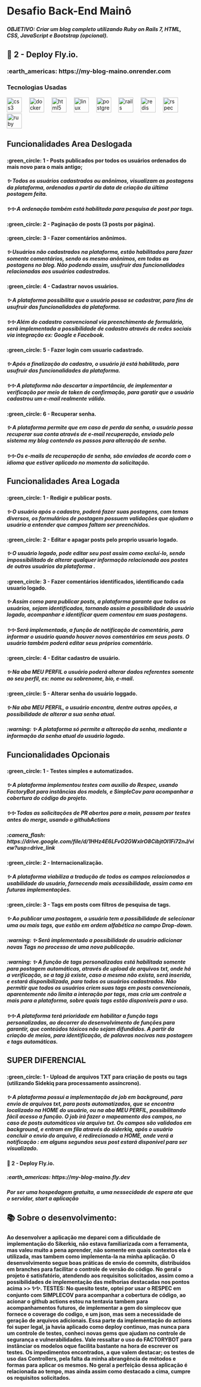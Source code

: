 <h1 align="left">Desafio Back-End Mainô</h1>

###

<h5 align="left"> OBJETIVO: Criar um blog completo utilizando Ruby on Rails 7, HTML, CSS, JavaScript e Bootstrap (opcional).</h5>
<h2 align="left">🎯 2 - Deploy Fly.io.</h2>
<h3>:earth_americas: https://my-blog-maino.onrender.com</h3>

###

<h3 align="left">Tecnologias Usadas</h3>
<div align="left">
  <img src="https://cdn.jsdelivr.net/gh/devicons/devicon/icons/css3/css3-original.svg" height="40" alt="css3 logo"  />
  <img width="12" />
  <img src="https://cdn.jsdelivr.net/gh/devicons/devicon/icons/docker/docker-original.svg" height="40" alt="docker logo"  />
  <img width="12" />
  <img src="https://cdn.jsdelivr.net/gh/devicons/devicon/icons/html5/html5-original.svg" height="40" alt="html5 logo"  />
  <img width="12" />
  <img src="https://cdn.jsdelivr.net/gh/devicons/devicon/icons/linux/linux-original.svg" height="40" alt="linux logo"  />
  <img width="12" />
  <img src="https://cdn.jsdelivr.net/gh/devicons/devicon/icons/postgresql/postgresql-original.svg" height="40" alt="postgresql logo"  />
  <img width="12" />
  <img src="https://cdn.jsdelivr.net/gh/devicons/devicon/icons/rails/rails-original-wordmark.svg" height="40" alt="rails logo"  />
  <img width="12" />
  <img src="https://cdn.jsdelivr.net/gh/devicons/devicon/icons/redis/redis-original.svg" height="40" alt="redis logo"  />
  <img width="12" />
  <img src="https://cdn.jsdelivr.net/gh/devicons/devicon/icons/rspec/rspec-original.svg" height="40" alt="rspec logo"  />
  <img width="12" />
  <img src="https://cdn.jsdelivr.net/gh/devicons/devicon/icons/ruby/ruby-original.svg" height="40" alt="ruby logo"  />
</div>

###

<h2 align="left">Funcionalidades Area Deslogada</h2>

###

<h4 align="left">:green_circle: 1 - Posts publicados por todos os usuários ordenados do mais novo para o mais antigo;</h4>
<h5>✨ Todos os usuários cadastrados ou anônimos, visualizam as postagens da plataforma, ordenadas a partir da data de criação da última postagem feita.</h5>
<h5>✨✨ A ordenação também está habilitada para pesquisa de post por tags.</h5>

<h4 align="left">:green_circle: 2 - Paginação de posts (3 posts por página).</h4>

<h4 align="left">:green_circle: 3 - Fazer comentários anônimos.</h4>
<h5>✨ Usuários não cadastrados na plataforma, estão habilitados para fazer somente comentários, sendo os mesmo anônimos, em todas as postagens no blog.
Não podendo assim, usufruir das funcionalidades relacionadas aos usuários cadastrados.</h5>

<h4 align="left">:green_circle: 4 - Cadastrar novos usuários.</h4>
<h5>✨ A plataforma possibilita que o usuário possa se cadastrar, para fins de usufruir das funcionalidades da plataforma.</h5>
<h5>✨✨ Além do cadastro convencional via preenchimento de formulário, será implementada a possibilidade de cadastro através de redes sociais via integração ex: Google e Facebook. </h5>

<h4 align="left">:green_circle: 5 - Fazer login com usuario cadastrado.</h4>
<h5>✨ Após a finalização do cadastro, o usuário já está habilitado, para usufruir das funcionalidades da plataforma.</h5>
<h5>✨✨ A plataforma não descartar a importância, de implementar a verificação por meio de token de confirmação, para garatir que o usuário cadastrou um e-mail realmente válido.</h5>

<h4 align="left">:green_circle: 6 - Recuperar senha.</h4>
<h5>✨ A plataforma permite que em caso de perda da senha, o usuário possa recuperar sua conta através de e-mail recuperação,
    enviado pelo sistema my blog contendo os passos para alteração de senha.</h5>
    
<h5>✨✨ Os e-mails de recuperação de senha, são enviados de acordo com o idioma que estiver aplicado no momento da solicitação.</h5>

<h2 align="left">Funcionalidades Area Logada</h2>

###

<h4 align="left">:green_circle: 1 - Redigir e publicar posts.</h4>
<h5>✨ O usuário após o cadastro, poderá fazer suas postagens, com temas diversos, os formulários de postagem possuem validações que ajudam o usuário a entender que campos faltam ser preenchidos.</h5>

<h4 align="left">:green_circle: 2 - Editar e apagar posts pelo proprio usuario logado.</h4>
<h5>✨ O usuário logado, pode editar seu post assim como excluí-lo, sendo impossibilitado de alterar qualquer informação relacionada aos postes de outros usuários da plataforma .</h5>

<h4 align="left">:green_circle: 3 - Fazer comentários identificados, identificando cada usuario logado.</h4>
<h5>✨ Assim como para publicar posts, a plataforma garante que todos os usuários, sejam identificados, tornando assim a possibilidade do usuário logado, acompanhar e identificar quem comentou em suas postagens.</h5>

<h5>✨✨ Será implementado, a função de notificação de comentário, para informar o usuário quando houver novos comentários em seus posts. O usuário também poderá editar seus próprios comentário.</h5>
 
<h4 align="left">:green_circle: 4 - Editar  cadastro de usuário.</h4>
<h5>✨ Na aba MEU PERFIL o usuário poderá alterar dados referentes somente ao seu perfil, ex: nome ou sobrenome, bio, e-mail.</h5>

<h4 align="left">:green_circle: 5 - Alterar senha do usuário loggado.</h4>
<h5>✨ Na aba MEU PERFIL, o usuário encontra, dentre outras opções, a possibilidade de alterar a sua senha atual.</h5>

<h5>:warning: ✨ A plataforma só permite a alteração da senha, mediante a informação da senha atual do usuário logado.</h5>

<h2 align="left">Funcionalidades Opcionais</h2>

###

<h4 align="left">:green_circle: 1 - Testes simples e automatizados.</h4>
<h5>✨ A plataforma implementou testes com auxílio do Respec, usando FactoryBot para instâncias dos models, e SimpleCov para acompanhar a cobertura do código do projeto.</h5>
<h5> ✨✨ Todas as solicitações de PR abertos para a main, passam por testes antes do merge, usando o githubActions</h5>
<h5>:camera_flash: https://drive.google.com/file/d/1HHz4E6LFvO2GWxlrO8CibjtOl1Fi72nJ/view?usp=drive_link</h5> 

<h4 align="left">:green_circle: 2 - Internacionalização.</h4>
<h5>✨ A plataforma viabiliza a tradução de todos os campos relacionados a usabilidade do usuário, fornecendo mais acessibilidade, assim como em futuras implementações.</h5>

<h4 align="left">:green_circle: 3 - Tags em posts com filtros de pesquisa de tags.</h4>
<h5>✨ Ao publicar uma postagem, o usuário tem a possibilidade de selecionar uma ou mais tags, que estão em ordem alfabética no campo Drop-down.</h5>

<h5>:warning: ✨ Será implementado a possibilidade do usuário adicionar novas Tags no processo de  uma nova publicação.</h5>

<h5>:warning: ✨ A função de tags personalizadas está habilitada somente para postagem automáticas, através de upload de arquivos txt, onde há a verificação, se a tag já existe, caso a mesma não exista, será inserida, e estará disponibilizada, para todos os usuários cadastrados. Não permitir que todos os usuários criem suas tags em posts convencionais, aparentemente não limita a interação por tags, mas cria um controle a mais para a plataforma, sobre quais tags estão disponíveis para o uso.</h5>

<h5>✨✨ A plataforma terá prioridade em habilitar a função tags personalizadas, ao decorrer do desenvolvimento de funções para garantir, que conteúdos tóxicos não sejam difundidos. A partir da criação de meios, para identificação, de palavras nocivas nas postagem e tags automáticas.</h5>


<h2 align="left">SUPER DIFERENCIAL</h2>

###

<h4 align="left">:green_circle: 1 - Upload de arquivos TXT para criação de posts ou tags (utilizando Sidekiq para processamento assíncrono).</h4>

<h5>✨ A plataforma possui a implementação de job em background, para envio de arquivos txt, para posts automatizados, que se encontra localizado na HOME do usuário, ou na aba MEU PERFIL, possibilitando fácil acesso a função. O job irá fazer o mapeamento dos campos, no caso de posts automáticos via arquivo txt.  Os campos são validados em background, e entram em fila através do siderkiq, após o usuário concluir o envio do arquivo, é redirecionado a HOME, onde verá a notificação : em alguns segundos seus post estará disponível para ser visualizado.</h5>

<h4 align="left">🎯 2 - Deploy Fly.io.</h4>

<h5>:earth_americas: https://my-blog-maino.fly.dev</h5>

<h5>Por ser uma hospedagem gratuita, a uma nessecidade de espera ate que o servidor, start a aplicação</h5>

<h2 align="left">📚 Sobre o desenvolvimento:</h2>

###

<h4 align="left"> Ao desenvolver a aplicação me deparei com a dificuldade de implementação do Sikerkiq, não estava familiarizada com a ferramenta, mas valeu muito a pena aprender, não somente em quais contextos ela é utilizada, mas tambem como implementa-la na minha aplicação. O desenvolvimento segue boas práticas de envio de commits, distribuídos em branches para facilitar o controle de versão do código. No geral o projeto é satisfatório, atendendo aos requisitos solicitados, assim como a possibilidades de implementação das melhorias destacadas nos pontos acima >> ✨✨.
TESTES: No quesito teste, optei por usar o RESPEC em conjunto com SIMPLECOV para acompanhar a cobertura de código, ao acionar o github actions estou na tentavia tambem para acompanhamentos futuros, de implementar a gem do simplecov que fornece o coverage do codigo, e um json, mas sem a necessidade de geração de arquivos adicionais. Essa parte da implementação do actions foi super legal, ja havia aplicado como deploy continuo, mas nunca para um controle de testes, conheci novas gems que ajudam no controle de segurança e vulnerabilidades. Vale ressaltar o uso do FACTORYBOT para instânciar os modelos oque facilita bastante na hora de escrever os testes. Os impedimentos encontrados, a que valem destacar; os testes de uso das Controllers, pela falta da minha abrangência de métodos e formas para aplicar os mesmos. No geral a perfeição dessa aplicação é relacionada ao tempo, mas ainda assim como destacado a cima, cumpre os requisitos solicitados.</h4>

###
